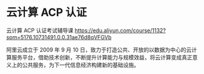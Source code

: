 # 云计算 ACP 认证


云计算 ACP 认证考试辅导课
https://edu.aliyun.com/course/1132?spm=5176.10731491.0.0.31ae76d8qVFGVb


阿里云成立于 2009 年 9 月 10 日，致力于打造公共、开放的以数据为中心的云计算服务平台，借助技术创新，不断提升计算能力与规模效益，将云计算变成真正意义上的公共服务，为下一代信息经济构建新的基础设施。

